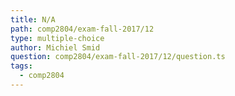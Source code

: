 ```yaml
---
title: N/A
path: comp2804/exam-fall-2017/12
type: multiple-choice
author: Michiel Smid
question: comp2804/exam-fall-2017/12/question.ts
tags:
  - comp2804
---
```

